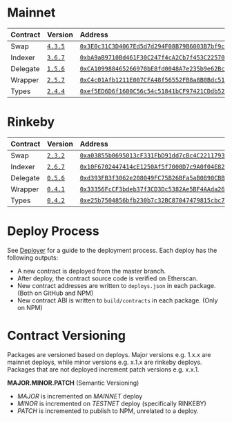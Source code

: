 # Mainnet

| Contract | Version                                                            | Address                                                                                                                 | Commit                                                                                                    |
| :------- | :----------------------------------------------------------------- | :---------------------------------------------------------------------------------------------------------------------- | :-------------------------------------------------------------------------------------------------------- |
| Swap     | [`4.3.5`](https://www.npmjs.com/package/@airswap/swap/v/4.3.5)     | [`0x3E0c31C3D4067Ed5d7d294F08B79B6003B7bf9c8`](https://etherscan.io/address/0x3E0c31C3D4067Ed5d7d294F08B79B6003B7bf9c8) | [`5e8a07c`](https://github.com/airswap/airswap-protocols/commit/5e8a07c7cb7d2b9a8456194eeb43da853b21f45f) |
| Indexer  | [`3.6.7`](https://www.npmjs.com/package/@airswap/indexer/v/3.6.7)  | [`0xbA9aB9710Bd461F30C247f4cA2Cb7f453C22570e`](https://etherscan.io/address/0xbA9aB9710Bd461F30C247f4cA2Cb7f453C22570e) | [`5e8a07c`](https://github.com/airswap/airswap-protocols/commit/5e8a07c7cb7d2b9a8456194eeb43da853b21f45f) |
| Delegate | [`1.5.6`](https://www.npmjs.com/package/@airswap/delegate/v/1.5.6) | [`0xCA109988465266970bE8fd0048A7e235b9e62Bc3`](https://etherscan.io/address/0xCA109988465266970bE8fd0048A7e235b9e62Bc3) | [`5e8a07c`](https://github.com/airswap/airswap-protocols/commit/5e8a07c7cb7d2b9a8456194eeb43da853b21f45f) |
| Wrapper  | [`2.5.7`](https://www.npmjs.com/package/@airswap/wrapper/v/2.5.7)  | [`0xC4c01Afb1211E007CFA48f56552FB8a8B0Bdc51c`](https://etherscan.io/address/0xC4c01Afb1211E007CFA48f56552FB8a8B0Bdc51c) | [`5e8a07c`](https://github.com/airswap/airswap-protocols/commit/5e8a07c7cb7d2b9a8456194eeb43da853b21f45f) |
| Types    | [`2.4.4`](https://www.npmjs.com/package/@airswap/types/v/2.4.4)    | [`0xef5ED6D6f1600C56c54c51841bCF97421CDdb52d`](https://etherscan.io/address/0xef5ED6D6f1600C56c54c51841bCF97421CDdb52d) | [`5e8a07c`](https://github.com/airswap/airswap-protocols/commit/5e8a07c7cb7d2b9a8456194eeb43da853b21f45f) |

# Rinkeby

| Contract | Version                                                           | Address                                                                                                                         | Commit                                                                                                        |
| :------- | :---------------------------------------------------------------- | :------------------------------------------------------------------------------------------------------------------------------ | ------------------------------------------------------------------------------------------------------------- |
| Swap     | [`2.3.2`](https://www.npmjs.com/package/@airswap/swap/v/3.3.4)    | [`0xa03855b0695013cF331FbD91dd7cBc4C2211793f`](https://rinkeby.etherscan.io/address/0xa03855b0695013cF331FbD91dd7cBc4C2211793f) | [`5e8a07c`](https://github.com/airswap/airswap-protocols/commit/5e8a07c7cb7d2b9a8456194eeb43da853b21f45f) |
| Indexer  | [`2.6.7`](https://www.npmjs.com/package/@airswap/indexer/v/2.6.7) | [`0x10F6702447414cE1250Af5f7000D7c9A0f04E824`](https://rinkeby.etherscan.io/address/0x10F6702447414cE1250Af5f7000D7c9A0f04E824) | [`5e8a07c`](https://github.com/airswap/airswap-protocols/commit/5e8a07c7cb7d2b9a8456194eeb43da853b21f45f) |
| Delegate    | [`0.5.6`](https://www.npmjs.com/package/@airswap/delegate/v/1.5.6)   | [`0xd393FB3f3062e208049FC75B26BFa5aB0890CBB3`](https://etherscan.io/address/0xd393FB3f3062e208049FC75B26BFa5aB0890CBB3) | [`5e8a07c`](https://github.com/airswap/airswap-protocols/commit/5e8a07c7cb7d2b9a8456194eeb43da853b21f45f) |
| Wrapper  | [`0.4.1`](https://www.npmjs.com/package/@airswap/wrapper/v/0.4.1) | [`0x33356FcCF3bdeb37f3CD3Dc5382Ae5BF4AAda26c`](https://rinkeby.etherscan.io/address/0x33356FcCF3bdeb37f3CD3Dc5382Ae5BF4AAda26c) | [`5e8a07c`](https://github.com/airswap/airswap-protocols/commit/5e8a07c7cb7d2b9a8456194eeb43da853b21f45f) |
| Types    | [`0.4.2`](https://www.npmjs.com/package/@airswap/types/v/0.4.2)   | [`0xe25b7504856bfb230b7c32BC87047479815cbc70`](https://rinkeby.etherscan.io/address/0xe25b7504856bfb230b7c32BC87047479815cbc70) | [`5e8a07c`](https://github.com/airswap/airswap-protocols/commit/5e8a07c7cb7d2b9a8456194eeb43da853b21f45f) |

# Deploy Process

See [Deployer](https://github.com/airswap/airswap-protocols/tree/master/utils/deployer) for a guide to the deployment process. Each deploy has the following outputs:

- A new contract is deployed from the master branch.
- After deploy, the contract source code is verified on Etherscan.
- New contract addresses are written to `deploys.json` in each package. (Both on GitHub and NPM)
- New contract ABI is written to `build/contracts` in each package. (Only on NPM)

# Contract Versioning

Packages are versioned based on deploys. Major versions e.g. 1.x.x are mainnet deploys, while minor versions e.g. x.1.x are rinkeby deploys. Packages that are not deployed increment patch versions e.g. x.x.1.

**MAJOR.MINOR.PATCH** (Semantic Versioning)

- _MAJOR_ is incremented on _MAINNET_ deploy
- _MINOR_ is incremented on _TESTNET_ deploy (specifically RINKEBY)
- _PATCH_ is incremented to publish to NPM, unrelated to a deploy.
